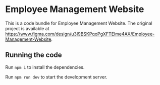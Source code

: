
  # Employee Management Website

  This is a code bundle for Employee Management Website. The original project is available at https://www.figma.com/design/u3I9BSKPqoPgXFTElme4AX/Employee-Management-Website.

  ## Running the code

  Run `npm i` to install the dependencies.

  Run `npm run dev` to start the development server.
  